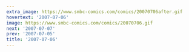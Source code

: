 ```yaml
---
extra_image: https://www.smbc-comics.com/comics/20070706after.gif
hovertext: '2007-07-06'
image: https://www.smbc-comics.com/comics/20070706.gif
next: '2007-07-07'
prev: '2007-07-05'
title: '2007-07-06'
---
```

